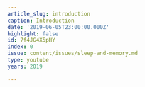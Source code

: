 ```yaml
---
article_slug: introduction
caption: Introduction
date: '2019-06-05T23:00:00.000Z'
highlight: false
id: 7f4JG4X5pHY
index: 0
issue: content/issues/sleep-and-memory.md
type: youtube
years: 2019

---
```

